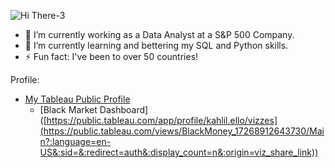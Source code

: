 ![Hi There-3](https://github.com/user-attachments/assets/6da65561-a5d7-4951-a53c-9af628de59b0)
- 🔭 I’m currently working as a Data Analyst at a S&P 500 Company.
- 🌱 I’m currently learning and bettering my SQL and Python skills.
- ⚡ Fun fact: I've been to over 50 countries! 

Profile:
- [My Tableau Public Profile](https://public.tableau.com/app/profile/kahlil.ello/vizzes)
  - [Black Market Dashboard] ([https://public.tableau.com/app/profile/kahlil.ello/vizzes](https://public.tableau.com/views/BlackMoney_17268912643730/Main?:language=en-US&:sid=&:redirect=auth&:display_count=n&:origin=viz_share_link))

<!--
**kahlilello/kahlilello** is a ✨ _special_ ✨ repository because its `README.md` (this file) appears on your GitHub profile.

Here are some ideas to get you started:

- 🔭 I’m currently working on ...
- 🌱 I’m currently learning ...
- 👯 I’m looking to collaborate on ...
- 🤔 I’m looking for help with ...
- 💬 Ask me about ...
- 📫 How to reach me: ...
- 😄 Pronouns: ...
- ⚡ Fun fact: ...
-->


